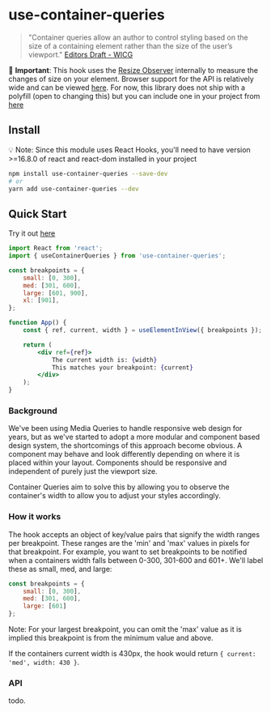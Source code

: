 # use-container-queries

> "Container queries allow an author to control styling based on the size of a containing element rather than the size of the user’s viewport."
> [Editors Draft - WICG](https://wicg.github.io/container-queries/)


🚨 **Important**:
This hook uses the [Resize Observer](https://developer.mozilla.org/en-US/docs/Web/API/ResizeObserver) internally to measure the changes of size on your element. Browser support for the API is relatively wide and can be viewed [here](https://caniuse.com/resizeobserver). For now, this library does not ship with a polyfill (open to changing this) but you can include one in your project from [here](https://www.npmjs.com/package/resize-observer-polyfill)


## Install

💡 Note: Since this module uses React Hooks, you'll need to have version >=16.8.0 of react and react-dom installed in your project

```sh
npm install use-container-queries --save-dev
# or
yarn add use-container-queries --dev
```

## Quick Start

Try it out [here](https://codesandbox.io/s/usecontainerqueries-s1l0k)

```jsx
import React from 'react';
import { useContainerQueries } from 'use-container-queries';

const breakpoints = {
    small: [0, 300],
    med: [301, 600],
    large: [601, 900],
    xl: [901],
};

function App() {
    const { ref, current, width } = useElementInView({ breakpoints });

    return (
        <div ref={ref}>
            The current width is: {width}
            This matches your breakpoint: {current}
        </div>
    );
}
```

### Background

We've been using Media Queries to handle responsive web design for years, but as we've started to adopt a more modular and component based design system, the shortcomings of this approach become obvious. A component may behave and look differently depending on where it is placed within your layout. Components should be responsive and independent of purely just the viewport size.

Container Queries aim to solve this by allowing you to observe the container's width to allow you to adjust your styles accordingly.

### How it works

The hook accepts an object of key/value pairs that signify the width ranges per breakpoint. These ranges are the 'min' and 'max' values in pixels for that breakpoint. For example, you want to set breakpoints to be notified when a containers width falls between 0-300, 301-600 and 601+. We'll label these as small, med, and large:

```js
const breakpoints = {
    small: [0, 300],
    med: [301, 600],
    large: [601]
};
```

Note: For your largest breakpoint, you can omit the 'max' value as it is implied this breakpoint is from the minimum value and above.

If the containers current width is 430px, the hook would return `{ current: 'med', width: 430 }`.

### API

todo.
